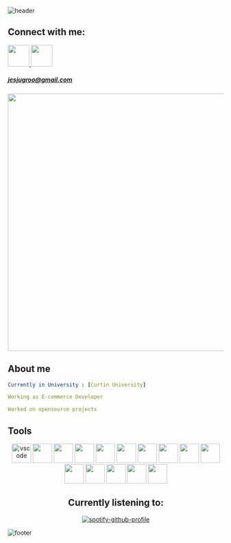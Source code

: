 ![header](https://capsule-render.vercel.app/api?type=waving&color=gradient&height=200&section=header&text=Hello%20World!&fontSize=90)

## Connect with me:
<a href="https://www.linkedin.com/in/brian-jugroo-599107254">
  <img height="50" src="https://cdn1.iconfinder.com/data/icons/logotypes/32/square-linkedin-512.png"/>
</a>

<a href="https://www.youtube.com/watch?v=dQw4w9WgXcQ">
  <img height="50" src="https://cdn4.iconfinder.com/data/icons/logos-brands-in-colors/48/google-gmail-512.png"/> 
  <h5>jesjugroo@gmail.com</h5>  
</a>

<p align="center">
  <img width="600" src="https://media.giphy.com/media/13HgwGsXF0aiGY/giphy.gif"/>
</p>

## About me
```yaml
Currently in University : [Curtin University]

Working as E-commerce Developer

Worked on opensource projects

```

## Tools
<p align="center">
  <img src="https://cdn.jsdelivr.net/gh/devicons/devicon/icons/vscode/vscode-original.svg" alt="vscode" width="45" height="45"/>
  <img src="https://cdn.jsdelivr.net/gh/devicons/devicon/icons/python/python-original.svg" width="45" height="45"/>
  <img src="https://cdn.jsdelivr.net/gh/devicons/devicon/icons/java/java-original.svg" width="45" height="45"/>
  <img src="https://cdn.jsdelivr.net/gh/devicons/devicon/icons/mysql/mysql-original-wordmark.svg" width="45" height="45"/>
  <img src="https://cdn.jsdelivr.net/gh/devicons/devicon/icons/react/react-original.svg" width="45" height="45"/>
  <img src="https://cdn.jsdelivr.net/gh/devicons/devicon/icons/c/c-original.svg" width="45" height="45"/>
  <img src="https://cdn.jsdelivr.net/gh/devicons/devicon/icons/figma/figma-original.svg" width="45" height="45"/>   
  <img src="https://cdn.jsdelivr.net/gh/devicons/devicon/icons/spring/spring-original-wordmark.svg" width="45" height="45"/>
  <img src="https://cdn.jsdelivr.net/gh/devicons/devicon/icons/css3/css3-original.svg" width="45" height="45"/>
  <img src="https://cdn.jsdelivr.net/gh/devicons/devicon/icons/materialui/materialui-original.svg" width="45" height="45"/>
  <img src="https://cdn.jsdelivr.net/gh/devicons/devicon/icons/linux/linux-original.svg" width="45" height="45"/>
  <img src="https://cdn.jsdelivr.net/gh/devicons/devicon/icons/mongodb/mongodb-plain-wordmark.svg" width="45" height="45"/>  
  <img src="https://cdn.jsdelivr.net/gh/devicons/devicon/icons/javascript/javascript-original.svg" width="45" height="45"/>
  <img src="https://cdn4.iconfinder.com/data/icons/logos-and-brands/512/4_Indesign_Adobe_logo_logos-512.png" width="45" height="45"/>  
  <img src="https://cdn.jsdelivr.net/gh/devicons/devicon/icons/photoshop/photoshop-plain.svg" width="45" height="45"/>
</p>


<!--## GitHub stats:-->
<!--![Prerendered's GitHub stats](https://github-readme-stats.vercel.app/api?username=Prerendered&show_icons=true&theme=radical)-->

<div align="center">
  
## Currently listening to:
[![spotify-github-profile](https://spotify-github-profile.vercel.app/api/view?uid=31xodqetcqvi7fr3nme5ikosfomm&cover_image=true&theme=default&show_offline=false&background_color=121212&interchange=false&bar_color_cover=true)](https://github.com/kittinan/spotify-github-profile)

<!--![Snake animation](https://github.com/thepiyushmalhotra/thepiyushmalhotra/blob/output/github-contribution-grid-snake.svg)-->

</div>

![footer](https://capsule-render.vercel.app/api?section=footer&type=waving)
